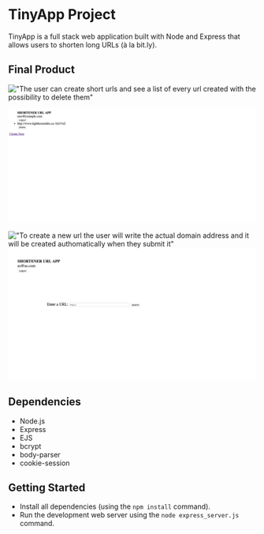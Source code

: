 # TinyApp Project
TinyApp is a full stack web application built with Node and Express that allows users to shorten long URLs (à la bit.ly).

## Final Product
!["The user can create short urls and see a list of every url created with the possibility to delete them"](#)

!["Screenshot of the urls page"](https://github.com/pabloaredu/tiny_app/blob/master/docs/urls_page.png)


!["To create a new url the user will write the actual domain address and it will be created authomatically when they submit it"](#)
!["Screenshot of the create new url page"](https://github.com/pabloaredu/tiny_app/blob/master/docs/new_url.png)

## Dependencies
- Node.js
- Express
- EJS
- bcrypt
- body-parser
- cookie-session

## Getting Started
- Install all dependencies (using the `npm install` command).
- Run the development web server using the `node express_server.js` command.
